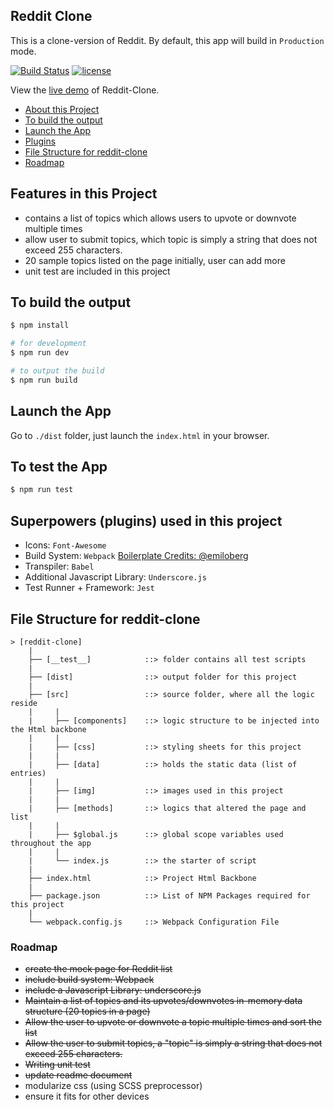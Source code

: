 ## Reddit Clone
This is a clone-version of Reddit. By default, this app will build in `Production` mode.

[![Build Status](https://travis-ci.org/AaronKow/reddit-clone.svg?branch=master)](https://travis-ci.org/AaronKow/reddit-clone)
[![license](https://img.shields.io/github/license/AaronKow/reddit-clone.svg)](https://github.com/AaronKow/reddit-clone/blob/master/LICENSE)

View the [live demo](https://goo.gl/PTtq54) of Reddit-Clone.


- [About this Project](https://github.com/AaronKow/reddit-clone#about-this-project)
- [To build the output](https://github.com/AaronKow/reddit-clone#to-build-the-output)
- [Launch the App](https://github.com/AaronKow/reddit-clone#launch-the-app)
- [Plugins](https://github.com/AaronKow/reddit-clone#superpowers-plugins-used-in-this-project)
- [File Structure for reddit-clone](https://github.com/AaronKow/reddit-clone#file-structure-for-reddit-clone)
- [Roadmap](https://github.com/AaronKow/reddit-clone#roadmap)


## Features in this Project
- contains a list of topics which allows users to upvote or downvote multiple times
- allow user to submit topics, which topic is simply a string that does not exceed 255 characters.
- 20 sample topics listed on the page initially, user can add more
- unit test are included in this project


## To build the output

```bash
$ npm install

# for development
$ npm run dev

# to output the build
$ npm run build
```

## Launch the App

Go to `./dist` folder, just launch the `index.html` in your browser.

## To test the App

```bash
$ npm run test
```

## Superpowers (plugins) used in this project

- Icons: `Font-Awesome`
- Build System: `Webpack` [Boilerplate Credits: @emiloberg](https://github.com/emiloberg/webpack-tutorial)
- Transpiler: `Babel`
- Additional Javascript Library: `Underscore.js`
- Test Runner + Framework: `Jest`

## File Structure for reddit-clone

```
> [reddit-clone]
    |
    ├── [__test__]            ::> folder contains all test scripts
    |
    ├── [dist]                ::> output folder for this project
    |
    ├── [src]                 ::> source folder, where all the logic reside
    |     |
    |     ├── [components]    ::> logic structure to be injected into the Html backbone
    |     |
    |     ├── [css]           ::> styling sheets for this project
    |     |
    |     ├── [data]          ::> holds the static data (list of entries)
    |     |
    |     ├── [img]           ::> images used in this project
    |     |
    |     ├── [methods]       ::> logics that altered the page and list
    |     |
    |     ├── $global.js      ::> global scope variables used throughout the app
    |     |
    |     └── index.js        ::> the starter of script
    |
    ├── index.html            ::> Project Html Backbone
    |
    ├── package.json          ::> List of NPM Packages required for this project
    |
    └── webpack.config.js     ::> Webpack Configuration File
```

### Roadmap

- ~~create the mock page for Reddit list~~
- ~~include build system: Webpack~~
- ~~include a Javascript Library: underscore.js~~
- ~~Maintain a list of topics and its upvotes/downvotes in-memory data structure (20 topics in a page)~~
- ~~Allow the user to upvote or downvote a topic multiple times and sort the list~~
- ~~Allow the user to submit topics, a "topic" is simply a string that does not exceed 255 characters.~~
- ~~Writing unit test~~
- ~~update readme document~~
- modularize css (using SCSS preprocessor)
- ensure it fits for other devices
